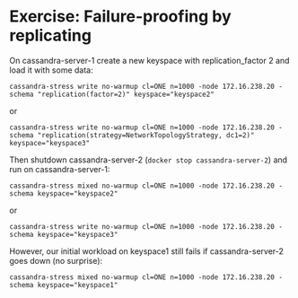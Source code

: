 # Exercise: Failure-proofing by replicating

On cassandra-server-1 create a new keyspace with replication_factor 2 and load it with some data:

```
cassandra-stress write no-warmup cl=ONE n=1000 -node 172.16.238.20 -schema "replication(factor=2)" keyspace="keyspace2"
```

or

```
cassandra-stress write no-warmup cl=ONE n=1000 -node 172.16.238.20 -schema "replication(strategy=NetworkTopologyStrategy, dc1=2)" keyspace="keyspace3"
```

Then shutdown cassandra-server-2 (`docker stop cassandra-server-2`) and run on cassandra-server-1:

```
cassandra-stress mixed no-warmup cl=ONE n=1000 -node 172.16.238.20 -schema keyspace="keyspace2"
```

or

```
cassandra-stress write no-warmup cl=ONE n=1000 -node 172.16.238.20 -schema keyspace="keyspace3"
```

However, our initial workload on keyspace1 still fails if cassandra-server-2 goes down (no surprise):

```
cassandra-stress mixed no-warmup cl=ONE n=1000 -node 172.16.238.20 -schema keyspace="keyspace1"
```
